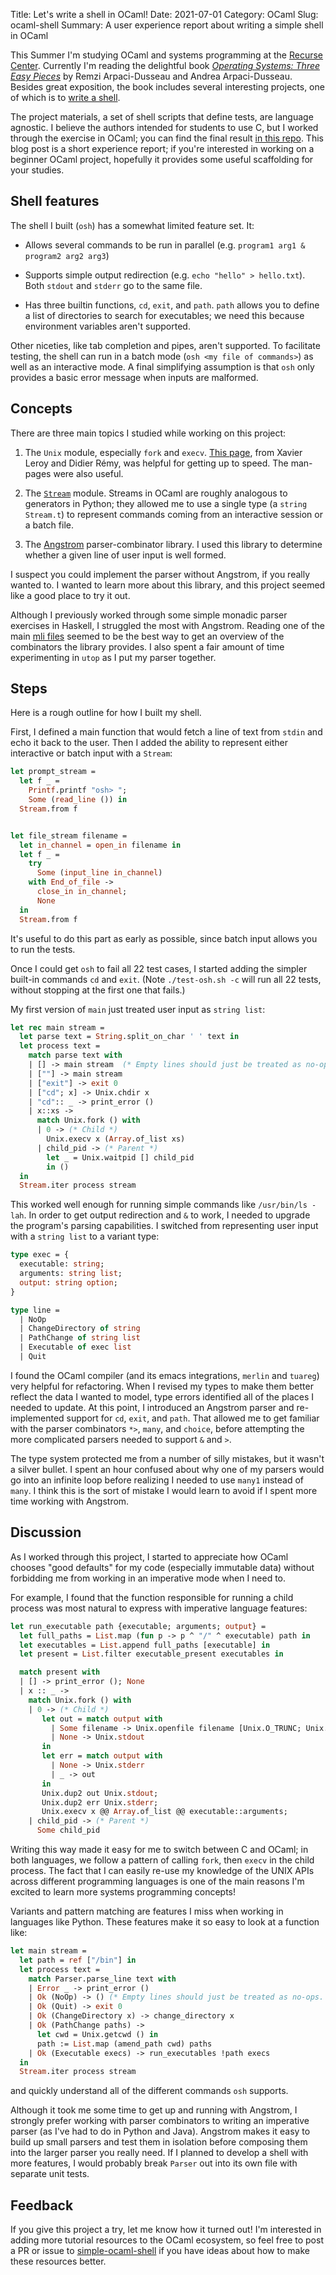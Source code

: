 Title: Let's write a shell in OCaml!
Date: 2021-07-01
Category: OCaml
Slug: ocaml-shell
Summary: A user experience report about writing a simple shell in OCaml

This Summer I'm studying OCaml and systems programming at the [Recurse
Center](https://www.recurse.com/). Currently I'm reading the
delightful book [_Operating Systems: Three Easy
Pieces_](https://pages.cs.wisc.edu/~remzi/OSTEP/) by Remzi
Arpaci-Dusseau and Andrea Arpaci-Dusseau. Besides great exposition,
the book includes several interesting projects, one of which is to
[write a
shell](https://github.com/remzi-arpacidusseau/ostep-projects/tree/master/processes-shell).

The project materials, a set of shell scripts that define tests, are
language agnostic. I believe the authors intended for students to use
C, but I worked through the exercise in OCaml; you can find the final
result [in this
repo](https://github.com/jsthomas/simple-ocaml-shell). This blog post
is a short experience report; if you're interested in working on a
beginner OCaml project, hopefully it provides some useful scaffolding
for your studies.

## Shell features

The shell I built (`osh`) has a somewhat limited feature set. It:

- Allows several commands to be run in parallel (e.g. `program1 arg1 &
  program2 arg2 arg3`)

- Supports simple output redirection (e.g. `echo "hello" >
  hello.txt`). Both `stdout` and `stderr` go to the same file.

- Has three builtin functions, `cd`, `exit`, and `path`. `path` allows
  you to define a list of directories to search for executables; we
  need this because environment variables aren't supported.

Other niceties, like tab completion and pipes, aren't supported. To
facilitate testing, the shell can run in a batch mode (`osh <my file
of commands>`) as well as an interactive mode. A final simplifying
assumption is that `osh` only provides a basic error message when
inputs are malformed.

## Concepts

There are three main topics I studied while working on this project:

1. The `Unix` module, especially `fork` and
	`execv`. [This
	page](https://ocaml.github.io/ocamlunix/ocamlunix.html), from
	Xavier Leroy and Didier Rémy, was helpful for getting up to
	speed. The man-pages were also useful.

2. The [`Stream`](https://ocaml.org/api/Stream.html) module. Streams
   in OCaml are roughly analogous to generators in Python; they
   allowed me to use a single type (a `string Stream.t`) to represent
   commands coming from an interactive session or a batch file.

3. The [Angstrom](https://github.com/inhabitedtype/angstrom)
   parser-combinator library. I used this library to determine whether
   a given line of user input is well formed.

I suspect you could implement the parser without Angstrom, if you
really wanted to. I wanted to learn more about this library, and this
project seemed like a good place to try it out.

Although I previously worked through some simple monadic parser
exercises in Haskell, I struggled the most with Angstrom. Reading one
of the main [mli
files](https://github.com/inhabitedtype/angstrom/blob/master/lib/angstrom.mli)
seemed to be the best way to get an overview of the combinators the
library provides. I also spent a fair amount of time experimenting in
`utop` as I put my parser together.

## Steps

Here is a rough outline for how I built my shell.

First, I defined a main function that would fetch a line of text from
`stdin` and echo it back to the user. Then I added the ability to
represent either interactive or batch input with a `Stream`:

```ocaml
let prompt_stream =
  let f _ =
    Printf.printf "osh> ";
    Some (read_line ()) in
  Stream.from f


let file_stream filename =
  let in_channel = open_in filename in
  let f _ =
    try
      Some (input_line in_channel)
    with End_of_file ->
      close_in in_channel;
      None
  in
  Stream.from f
```

It's useful to do this part as early as possible, since batch input
allows you to run the tests.

Once I could get `osh` to fail all 22 test cases, I started adding the
simpler built-in commands `cd` and `exit`. (Note `./test-osh.sh -c`
will run all 22 tests, without stopping at the first one that fails.)

My first version of `main` just treated user input as `string list`:
```ocaml
let rec main stream =
  let parse text = String.split_on_char ' ' text in
  let process text =
    match parse text with
    | [] -> main stream  (* Empty lines should just be treated as no-ops. *)
    | [""] -> main stream
    | ["exit"] -> exit 0
    | ["cd"; x] -> Unix.chdir x
    | "cd":: _ -> print_error ()
    | x::xs ->
      match Unix.fork () with
      | 0 -> (* Child *)
        Unix.execv x (Array.of_list xs)
      | child_pid -> (* Parent *)
        let _ = Unix.waitpid [] child_pid
        in ()
  in
  Stream.iter process stream
```

This worked well enough for running simple commands like `/usr/bin/ls
-lah`. In order to get output redirection and `&` to work, I needed to
upgrade the program's parsing capabilities. I switched from
representing user input with a `string list` to a variant type:

```ocaml
type exec = {
  executable: string;
  arguments: string list;
  output: string option;
}

type line =
  | NoOp
  | ChangeDirectory of string
  | PathChange of string list
  | Executable of exec list
  | Quit
```

I found the OCaml compiler (and its emacs integrations, `merlin` and
`tuareg`) very helpful for refactoring. When I revised my types to
make them better reflect the data I wanted to model, type errors
identified all of the places I needed to update. At this point, I
introduced an Angstrom parser and re-implemented support for `cd`,
`exit`, and `path`. That allowed me to get familiar with the parser
combinators `*>`, `many`, and `choice`, before attempting the more
complicated parsers needed to support `&` and `>`.

The type system protected me from a number of silly mistakes, but it
wasn't a silver bullet. I spent an hour confused about why one of my
parsers would go into an infinite loop before realizing I needed to
use `many1` instead of `many`. I think this is the sort of mistake I
would learn to avoid if I spent more time working with Angstrom.

## Discussion

As I worked through this project, I started to appreciate how OCaml
chooses "good defaults" for my code (especially immutable data)
without forbidding me from working in an imperative mode when I need
to.

For example, I found that the function responsible for running a child
process was most natural to express with imperative language features:

```ocaml
let run_executable path {executable; arguments; output} =
  let full_paths = List.map (fun p -> p ^ "/" ^ executable) path in
  let executables = List.append full_paths [executable] in
  let present = List.filter executable_present executables in

  match present with
  | [] -> print_error (); None
  | x :: _ ->
    match Unix.fork () with
    | 0 -> (* Child *)
       let out = match output with
         | Some filename -> Unix.openfile filename [Unix.O_TRUNC; Unix.O_WRONLY; Unix.O_CREAT ] 0o640
         | None -> Unix.stdout
       in
       let err = match output with
         | None -> Unix.stderr
         | _ -> out
       in
       Unix.dup2 out Unix.stdout;
       Unix.dup2 err Unix.stderr;
       Unix.execv x @@ Array.of_list @@ executable::arguments;
    | child_pid -> (* Parent *)
      Some child_pid
```

Writing this way made it easy for me to switch between C and OCaml; in
both languages, we follow a pattern of calling `fork`, then `execv` in
the child process. The fact that I can easily re-use my knowledge of
the UNIX APIs across different programming languages is one of the
main reasons I'm excited to learn more systems programming concepts!

Variants and pattern matching are features I miss when working in
languages like Python. These features make it so easy to look at a
function like:

```ocaml
let main stream =
  let path = ref ["/bin"] in
  let process text =
    match Parser.parse_line text with
    | Error _ -> print_error ()
    | Ok (NoOp) -> () (* Empty lines should just be treated as no-ops. *)
    | Ok (Quit) -> exit 0
    | Ok (ChangeDirectory x) -> change_directory x
    | Ok (PathChange paths) ->
      let cwd = Unix.getcwd () in
      path := List.map (amend_path cwd) paths
    | Ok (Executable execs) -> run_executables !path execs
  in
  Stream.iter process stream
```

and quickly understand all of the different commands `osh` supports.

Although it took me some time to get up and running with Angstrom, I
strongly prefer working with parser combinators to writing an
imperative parser (as I've had to do in Python and Java). Angstrom
makes it easy to build up small parsers and test them in isolation
before composing them into the larger parser you really need. If I
planned to develop a shell with more features, I would probably break
`Parser` out into its own file with separate unit tests.

## Feedback

If you give this project a try, let me know how it turned out! I'm
interested in adding more tutorial resources to the OCaml ecosystem,
so feel free to post a PR or issue to
[simple-ocaml-shell](https://github.com/jsthomas/simple-ocaml-shell)
if you have ideas about how to make these resources better.
